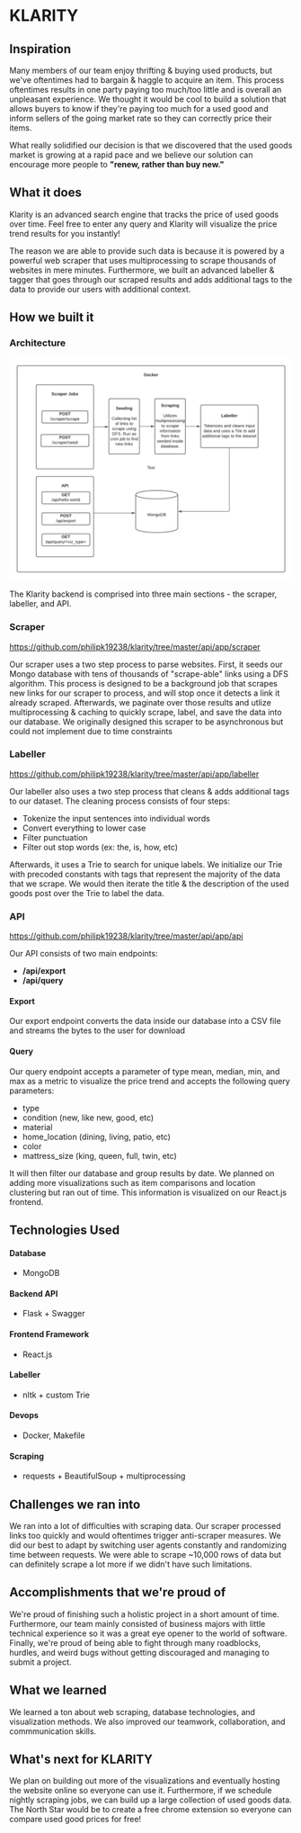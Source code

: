 # KLARITY

## Inspiration 
Many members of our team enjoy thrifting & buying used products, but we've oftentimes had to bargain & haggle to acquire an item. This process oftentimes results in one party paying too much/too little and is overall an unpleasant experience. We thought it would be cool to build a solution that allows buyers to know if they're paying too much for a used good and inform sellers of the going market rate so they can correctly price their items. 

What really solidified our decision is that we discovered that the used goods market is growing at a rapid pace and we believe our solution can encourage more people to <b>"renew, rather than buy new."</b>

## What it does
Klarity is an advanced search engine that tracks the price of used goods over time. Feel free to enter any query and Klarity will visualize the price trend results for you instantly!

The reason we are able to provide such data is because it is powered by a powerful web scraper that uses multiprocessing to scrape thousands of websites in mere minutes. Furthermore, we built an advanced labeller & tagger that goes through our scraped results and adds additional tags to the data to provide our users with additional context.

## How we built it

### Architecture
<img src="https://github.com/philipk19238/klarity/blob/master/readme_data/architecture.png?raw=true">

The Klarity backend is comprised into three main sections - the scraper, labeller, and API. 

### Scraper 
https://github.com/philipk19238/klarity/tree/master/api/app/scraper

Our scraper uses a two step process to parse websites. First, it seeds our Mongo database with tens of thousands of "scrape-able" links using a DFS algorithm.
This process is designed to be a background job that scrapes new links for our scraper to process, and will stop once it detects a link it already scraped. 
Afterwards, we paginate over those results and utlize multiprocessing & caching to quickly scrape, label, and save the data into our database. We originally designed this
scraper to be asynchronous but could not implement due to time constraints

### Labeller
https://github.com/philipk19238/klarity/tree/master/api/app/labeller

Our labeller also uses a two step process that cleans & adds additional tags to our dataset.
The cleaning process consists of four steps:
* Tokenize the input sentences into individual words
* Convert everything to lower case
* Filter punctuation
* Filter out stop words (ex: the, is, how, etc)

Afterwards, it uses a Trie to search for unique labels. We initialize our Trie with precoded constants with tags that represent the majority of the data that we scrape.
We would then iterate the title & the description of the used goods post over the Trie to label the data.

### API
https://github.com/philipk19238/klarity/tree/master/api/app/api

Our API consists of two main endpoints:
* <b>/api/export</b>
* <b>/api/query</b>

#### Export
Our export endpoint converts the data inside our database into a CSV file and streams the bytes to the user for download

#### Query
Our query endpoint accepts a parameter of type mean, median, min, and max as a metric to visualize the price trend and accepts the following query parameters:
* type
* condition (new, like new, good, etc)
* material
* home_location (dining, living, patio, etc)
* color
* mattress_size (king, queen, full, twin, etc)

It will then filter our database and group results by date. We planned on adding more visualizations such as item comparisons and location clustering but ran out of time.
This information is visualized on our React.js frontend.

## Technologies Used
#### Database
* MongoDB
#### Backend API
* Flask + Swagger
#### Frontend Framework
* React.js
#### Labeller
* nltk + custom Trie
#### Devops
* Docker, Makefile
#### Scraping
* requests + BeautifulSoup + multiprocessing

## Challenges we ran into
We ran into a lot of difficulties with scraping data. Our scraper processed links too quickly and would oftentimes trigger anti-scraper measures. We did our best to adapt
by switching user agents constantly and randomizing time between requests. We were able to scrape ~10,000 rows of data but can definitely scrape a lot more if we didn't have 
such limitations. 

## Accomplishments that we're proud of
We're proud of finishing such a holistic project in a short amount of time. Furthermore, our team mainly consisted of business majors with little technical experience
so it was a great eye opener to the world of software. Finally, we're proud of being able to fight through many roadblocks, hurdles, and weird bugs without getting discouraged 
and managing to submit a project. 

## What we learned
We learned a ton about web scraping, database technologies, and visualization methods. We also improved our teamwork, collaboration, and commmunication skills.

## What's next for KLARITY
We plan on building out more of the visualizations and eventually hosting the website online so everyone can use it. Furthermore, if we schedule nightly scraping jobs, we can
build up a large collection of used goods data. The North Star would be to create a free chrome extension so everyone can compare used good prices for free!
